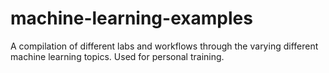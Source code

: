 # machine-learning-examples
 A compilation of different labs and workflows through the varying different machine learning topics. Used for personal training.
